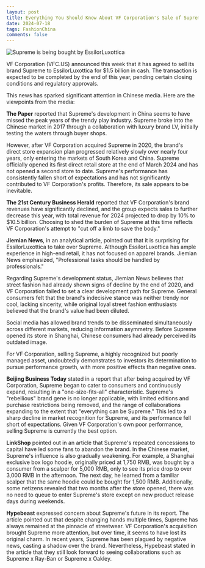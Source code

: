 ```yaml
---
layout: post
title: Everything You Should Know About VF Corporation's Sale of Supreme, Insights from Chinese Media
date: 2024-07-18
tags: FashionChina
comments: false
---
```


![Supreme is being bought by EssilorLuxottica](https://img.gugu.ovh/i/2024/07/18/130150.webp)


VF Corporation (VFC.US) announced this week that it has agreed to sell its brand Supreme to EssilorLuxottica for $1.5 billion in cash. The transaction is expected to be completed by the end of this year, pending certain closing conditions and regulatory approvals.

This news has sparked significant attention in Chinese media. Here are the viewpoints from the media:

**The Paper** reported that Supreme's development in China seems to have missed the peak years of the trendy play industry. Supreme broke into the Chinese market in 2017 through a collaboration with luxury brand LV, initially testing the waters through buyer shops. 

However, after VF Corporation acquired Supreme in 2020, the brand's direct store expansion plan progressed relatively slowly over nearly four years, only entering the markets of South Korea and China. Supreme officially opened its first direct retail store at the end of March 2024 and has not opened a second store to date. Supreme's performance has consistently fallen short of expectations and has not significantly contributed to VF Corporation's profits. Therefore, its sale appears to be inevitable.

**The 21st Century Business Herald** reported that VF Corporation's brand revenues have significantly declined, and the group expects sales to further decrease this year, with total revenue for 2024 projected to drop by 10% to $10.5 billion. Choosing to shed the burden of Supreme at this time reflects VF Corporation's attempt to "cut off a limb to save the body."

**Jiemian News**, in an analytical article, pointed out that it is surprising for EssilorLuxottica to take over Supreme. Although EssilorLuxottica has ample experience in high-end retail, it has not focused on apparel brands. Jiemian News emphasized, "Professional tasks should be handled by professionals."

Regarding Supreme's development status, Jiemian News believes that street fashion had already shown signs of decline by the end of 2020, and VF Corporation failed to set a clear development path for Supreme. General consumers felt that the brand's indecisive stance was neither trendy nor cool, lacking sincerity, while original loyal street fashion enthusiasts believed that the brand's value had been diluted.

Social media has allowed brand trends to be disseminated simultaneously across different markets, reducing information asymmetry. Before Supreme opened its store in Shanghai, Chinese consumers had already perceived its outdated image.

For VF Corporation, selling Supreme, a highly recognized but poorly managed asset, undoubtedly demonstrates to investors its determination to pursue performance growth, with more positive effects than negative ones.

**Beijing Business Today** stated in a report that after being acquired by VF Corporation, Supreme began to cater to consumers and continuously expand, resulting in a "one-size-fits-all" characteristic. Supreme's "rebellious" brand gene is no longer applicable, with limited editions and purchase restrictions being removed, and the range of collaborations expanding to the extent that "everything can be Supreme." This led to a sharp decline in market recognition for Supreme, and its performance fell short of expectations. Given VF Corporation's own poor performance, selling Supreme is currently the best option.

**LinkShop** pointed out in an article that Supreme's repeated concessions to capital have led some fans to abandon the brand. In the Chinese market, Supreme's influence is also gradually weakening. For example, a Shanghai exclusive box logo hoodie, originally priced at 1,750 RMB, was bought by a consumer from a scalper for 5,000 RMB, only to see its price drop to over 3,000 RMB in the afternoon. The next day, he learned from a familiar scalper that the same hoodie could be bought for 1,500 RMB. Additionally, some netizens revealed that two months after the store opened, there was no need to queue to enter Supreme's store except on new product release days during weekends.

**Hypebeast** expressed concern about Supreme's future in its report. The article pointed out that despite changing hands multiple times, Supreme has always remained at the pinnacle of streetwear. VF Corporation's acquisition brought Supreme more attention, but over time, it seems to have lost its original charm. In recent years, Supreme has been plagued by negative news, casting a shadow over the brand. Nevertheless, Hypebeast stated in the article that they still look forward to seeing collaborations such as Supreme x Ray-Ban or Supreme x Oakley.